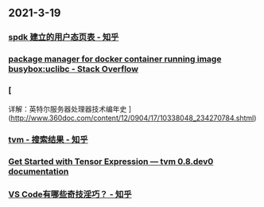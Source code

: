 
## 2021-3-19

### [spdk 建立的用户态页表 - 知乎](https://zhuanlan.zhihu.com/p/133830777)

### [package manager for docker container running image busybox:uclibc - Stack Overflow](https://stackoverflow.com/questions/51377276/package-manager-for-docker-container-running-image-busyboxuclibc)

### [
详解：英特尔服务器处理器技术编年史
](http://www.360doc.com/content/12/0904/17/10338048_234270784.shtml)

### [tvm - 搜索结果 - 知乎](https://www.zhihu.com/search?q=tvm&type=content)

### [Get Started with Tensor Expression — tvm 0.8.dev0 documentation](https://tvm.apache.org/docs/tutorials/get_started/tensor_expr_get_started.html)

### [VS Code有哪些奇技淫巧？ - 知乎](https://www.zhihu.com/question/309112157/answer/1476287501?utm_medium=social&utm_oi=49336847171584&utm_source=com.instapaper.android)